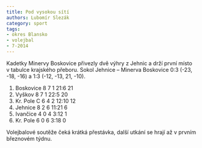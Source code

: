 ```yaml
---
title: Pod vysokou sítí
authors: Lubomír Slezák
category: sport
tags:
- okres Blansko
- volejbal
- 7-2014
---
```


Kadetky Minervy Boskovice přivezly dvě výhry z Jehnic a drží první místo v tabulce krajského přeboru. Sokol Jehnice – Minerva Boskovice 0:3 (-23, -18, -16) a 1:3 (-12, -13, 21, -10).

1. Boskovice 	8 7 1 	21:6 	21
2. Vyškov 	8 7 1 	22:5 	20
3. Kr. Pole C 	6 4 2 	12:10 	12
4. Jehnice 	8 2 6 	11:21 	6
5. Ivančice 	4 0 4 	3:12 	1
6. Kr. Pole 	6 0 6 	3:18 	0

Volejbalové soutěže čeká krátká přestávka, další utkání se hrají až v prvním březnovém týdnu.
